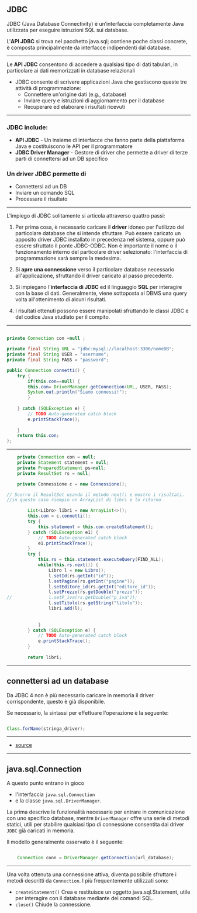 JDBC
------

JDBC (Java Database Connectivity) è un’interfaccia completamente Java utilizzata per
eseguire istruzioni SQL sui database.

L'**API JDBC** si trova nel pacchetto java.sql; contiene poche classi concrete, è composta
principalmente da interfacce indipendenti dal database.

---

Le **API JDBC** consentono di accedere a qualsiasi tipo
di dati tabulari, in particolare ai dati memorizzati
in database relazionali

* JDBC consente di scrivere applicazioni Java che gestiscono queste tre attività di programmazione:
  * Connettere un'origine dati (e.g., database)
  * Inviare query e istruzioni di aggiornamento per il
database
  * Recuperare ed elaborare i risultati ricevuti

---

### JDBC include:

* **API JDBC** - Un insieme di interfacce che fanno parte
della piattaforma Java e costituiscono le API per il
programmatore
* **JDBC Driver Manager** - Gestore di driver che
permette a driver di terze parti di connettersi ad un
DB specifico

### Un driver JDBC permette di

* Connettersi ad un DB
* Inviare un comando SQL
* Processare il risultato

---

L'impiego di JDBC solitamente si articola attraverso quattro passi:

1. Per prima cosa, è necessario caricare il **driver** idoneo per l'utilizzo del particolare database che si intende sfruttare. Può essere caricato un apposito driver JDBC installato in precedenza nel sistema, oppure può essere sfruttato il ponte JDBC-ODBC. Non è importante il nome o il funzionamento interno del particolare driver selezionato: l'interfaccia di programmazione sarà sempre la medesima.

2. Si **apre una connessione** verso il particolare database necessario all'applicazione, sfruttando il driver caricato al passo precedente.

3. Si impiegano l'**interfaccia di JDBC** ed il linguaggio **SQL** per interagire con la base di dati. Generalmente, viene sottoposta al DBMS una query volta all'ottenimento di alcuni risultati.

4. I risultati ottenuti possono essere manipolati sfruttando le classi JDBC e del codice Java studiato per il compito.

---


```java

private Connection con =null ;

private final String URL = "jdbc:mysql://localhost:3306/nomeDB";
private final String USER = "username";
private final String PASS = "password";

public Connection connetti() {
	try {
		if(this.con==null) {
		this.con= DriverManager.getConnection(URL, USER, PASS);
		System.out.println("Siamo connessi!");	
		}
	
	} catch (SQLException e) {
		// TODO Auto-generated catch block
		e.printStackTrace();
		
	}
	return this.con;
};

```
---

```java
	private Connection con = null;
	private Statement statement = null;
	private PreparedStatement ps=null;
	private ResultSet rs = null;

	private Connessione c = new Connessione();

// Scorro il ResultSet usando il metodo next() e mostro i risultati.
//in questo caso riempio un ArrayList di libri e lo ritorno

		List<Libro> libri = new ArrayList<>();
		this.con = c.connetti();
		try {
			this.statement = this.con.createStatement();
		} catch (SQLException e1) {
			// TODO Auto-generated catch block
			e1.printStackTrace();
		}
		try {
			this.rs = this.statement.executeQuery(FIND_ALL);
			while(this.rs.next()) {
				Libro l = new Libro();
				l.setId(rs.getInt("id"));
				l.setPagine(rs.getInt("pagine"));
				l.setEditore_id(rs.getInt("editore_id"));
				l.setPrezzo(rs.getDouble("prezzo"));
//				l.setP_iva(rs.getDouble("p_iva"));
				l.setTitolo(rs.getString("titolo"));
				libri.add(l);
				
				
			}
		} catch (SQLException e) {
			// TODO Auto-generated catch block
			e.printStackTrace();
		}
		
		return libri;


```
---

connettersi ad un database
----------------------------

Da JDBC 4 non è più necessario caricare in memoria il driver corrispondente,  questo è già disponibile.

Se necessario, la sintassi per effettuare l'operazione è la seguente:

```java

Class.forName(stringa_driver);

```


---

* [source](http://www.oracle.com/technetwork/database/features/jdbc/)  

---

java.sql.Connection
---------------------

A questo punto entrano in gioco 
* l'interfaccia `java.sql.Connection` 
* e la classe `java.sql.DriverManager`. 

La prima descrive le funzionalità necessarie per entrare in comunicazione con uno specifico database, mentre `DriverManager` offre una serie di metodi statici, utili per stabilire qualsiasi tipo di connessione consentita dai driver `JDBC` già caricati in memoria. 

Il modello generalmente osservato è il seguente:

```java

	Connection conn = DriverManager.getConnection(url_database);

```
---

Una volta ottenuta una connessione attiva, diventa possibile sfruttare i metodi descritti da `Connection`. I più frequentemente utilizzati sono:  

 
*   `createStatement()` Crea e restituisce un oggetto java.sql.Statement, utile per interagire con il database mediante dei comandi SQL.
*   `close()` Chiude la connessione.
